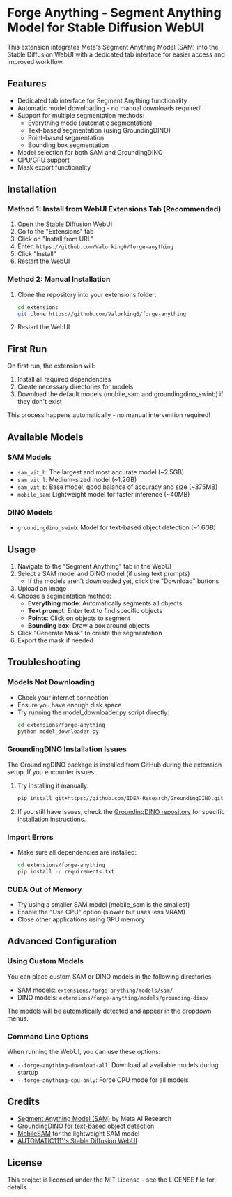 
# Forge Anything - Segment Anything Model for Stable Diffusion WebUI

This extension integrates Meta's Segment Anything Model (SAM) into the Stable Diffusion WebUI with a dedicated tab interface for easier access and improved workflow.

## Features

- Dedicated tab interface for Segment Anything functionality
- Automatic model downloading - no manual downloads required!
- Support for multiple segmentation methods:
  - Everything mode (automatic segmentation)
  - Text-based segmentation (using GroundingDINO)
  - Point-based segmentation
  - Bounding box segmentation
- Model selection for both SAM and GroundingDINO
- CPU/GPU support
- Mask export functionality

## Installation

### Method 1: Install from WebUI Extensions Tab (Recommended)

1. Open the Stable Diffusion WebUI
2. Go to the "Extensions" tab
3. Click on "Install from URL"
4. Enter: `https://github.com/Valorking6/forge-anything`
5. Click "Install"
6. Restart the WebUI

### Method 2: Manual Installation

1. Clone the repository into your extensions folder:
   ```bash
   cd extensions
   git clone https://github.com/Valorking6/forge-anything
   ```
2. Restart the WebUI

## First Run

On first run, the extension will:

1. Install all required dependencies
2. Create necessary directories for models
3. Download the default models (mobile_sam and groundingdino_swinb) if they don't exist

This process happens automatically - no manual intervention required!

## Available Models

### SAM Models
- `sam_vit_h`: The largest and most accurate model (~2.5GB)
- `sam_vit_l`: Medium-sized model (~1.2GB)
- `sam_vit_b`: Base model, good balance of accuracy and size (~375MB)
- `mobile_sam`: Lightweight model for faster inference (~40MB)

### DINO Models
- `groundingdino_swinb`: Model for text-based object detection (~1.6GB)

## Usage

1. Navigate to the "Segment Anything" tab in the WebUI
2. Select a SAM model and DINO model (if using text prompts)
   - If the models aren't downloaded yet, click the "Download" buttons
3. Upload an image
4. Choose a segmentation method:
   - **Everything mode**: Automatically segments all objects
   - **Text prompt**: Enter text to find specific objects
   - **Points**: Click on objects to segment
   - **Bounding box**: Draw a box around objects
5. Click "Generate Mask" to create the segmentation
6. Export the mask if needed

## Troubleshooting

### Models Not Downloading
- Check your internet connection
- Ensure you have enough disk space
- Try running the model_downloader.py script directly:
  ```bash
  cd extensions/forge-anything
  python model_downloader.py
  ```

### GroundingDINO Installation Issues
The GroundingDINO package is installed from GitHub during the extension setup. If you encounter issues:
1. Try installing it manually:
   ```bash
   pip install git+https://github.com/IDEA-Research/GroundingDINO.git
   ```
2. If you still have issues, check the [GroundingDINO repository](https://github.com/IDEA-Research/GroundingDINO) for specific installation instructions.

### Import Errors
- Make sure all dependencies are installed:
  ```bash
  cd extensions/forge-anything
  pip install -r requirements.txt
  ```

### CUDA Out of Memory
- Try using a smaller SAM model (mobile_sam is the smallest)
- Enable the "Use CPU" option (slower but uses less VRAM)
- Close other applications using GPU memory

## Advanced Configuration

### Using Custom Models

You can place custom SAM or DINO models in the following directories:
- SAM models: `extensions/forge-anything/models/sam/`
- DINO models: `extensions/forge-anything/models/grounding-dino/`

The models will be automatically detected and appear in the dropdown menus.

### Command Line Options

When running the WebUI, you can use these options:
- `--forge-anything-download-all`: Download all available models during startup
- `--forge-anything-cpu-only`: Force CPU mode for all models

## Credits

- [Segment Anything Model (SAM)](https://github.com/facebookresearch/segment-anything) by Meta AI Research
- [GroundingDINO](https://github.com/IDEA-Research/GroundingDINO) for text-based object detection
- [MobileSAM](https://github.com/ChaoningZhang/MobileSAM) for the lightweight SAM model
- [AUTOMATIC1111's Stable Diffusion WebUI](https://github.com/AUTOMATIC1111/stable-diffusion-webui)

## License

This project is licensed under the MIT License - see the LICENSE file for details.
